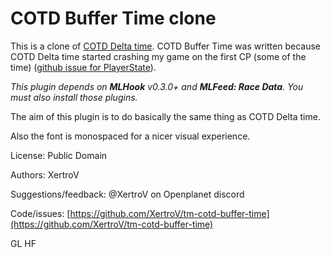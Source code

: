 # COTD Buffer Time clone

This is a clone of [COTD Delta time](https://openplanet.dev/plugin/cotddeltako).
COTD Buffer Time was written because COTD Delta time started crashing my game on the first CP (some of the time) ([github issue for PlayerState](https://github.com/thommie-echo/TMNext-PlayerState/issues/11)).

*This plugin depends on __MLHook__ v0.3.0+ and __MLFeed: Race Data__. You must also install those plugins.*

The aim of this plugin is to do basically the same thing as COTD Delta time.

Also the font is monospaced for a nicer visual experience.

License: Public Domain

Authors: XertroV

Suggestions/feedback: @XertroV on Openplanet discord

Code/issues: [https://github.com/XertroV/tm-cotd-buffer-time](https://github.com/XertroV/tm-cotd-buffer-time)

GL HF
